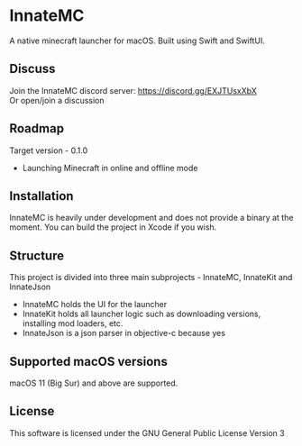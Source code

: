 #  InnateMC

A native minecraft launcher for macOS. Built using Swift and SwiftUI.

## Discuss
Join the InnateMC discord server: https://discord.gg/EXJTUsxXbX  
Or open/join a discussion

## Roadmap
Target version - 0.1.0
- Launching Minecraft in online and offline mode

## Installation
InnateMC is heavily under development and does not provide a binary at the moment. You can build the project in Xcode if you wish.

## Structure  
This project is divided into three main subprojects - InnateMC, InnateKit and InnateJson
- InnateMC holds the UI for the launcher
- InnateKit holds all launcher logic such as downloading versions, installing mod loaders, etc.
- InnateJson is a json parser in objective-c because yes

## Supported macOS versions
macOS 11 (Big Sur) and above are supported.

## License
This software is licensed under the GNU General Public License Version 3
